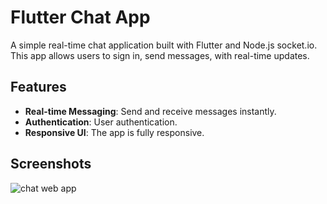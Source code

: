 # Flutter Chat App

A simple real-time chat application built with Flutter and Node.js socket.io. This app allows users to sign in, send messages, with real-time updates.

## Features

- **Real-time Messaging**: Send and receive messages instantly.
- **Authentication**: User authentication.
- **Responsive UI**: The app is fully responsive.

## Screenshots
![chat web app](https://github.com/user-attachments/assets/756b298b-9a00-4140-b13a-338834f6bf0a)
